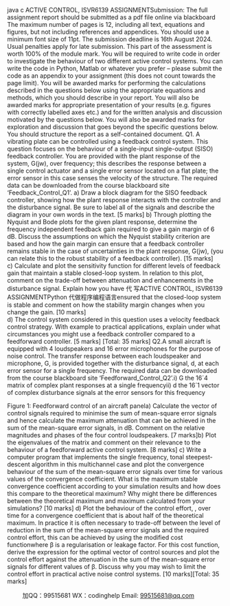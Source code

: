 java c
ACTIVE CONTROL, ISVR6139 ASSIGNMENTSubmission:	The full assignment report should be submitted as a pdf file online via blackboard The maximum   number of pages is 12, including all text, equations and figures, but not including references and appendices. You should use a minimum font size of 11pt. The submission deadline is 16th   August 2024. Usual penalties apply for late submission.
This part of the assessment is worth 100%   of the module mark. You will be required to write code in order to investigate the behaviour of two different active control systems. You can write the code in Python, Matlab or whatever you prefer – please submit the code as an appendix   to your assignment (this does not count towards the page limit). You will be awarded marks for performing the calculations described in the questions below using the appropriate equations and methods, which you should describe in your report. You will also be awarded marks for appropriate presentation of your results (e.g. figures with correctly labelled axes etc.) and for the written analysis and discussion motivated by the questions below. You will also be awarded marks for exploration and discussion that goes beyond the specific questions below. You should structure the report as a self-contained document.
Q1. 
A vibrating plate can be controlled using a feedback control system. This question focuses on the behaviour of a single-input single-output (SISO) feedback controller. You are provided with the plant response of the system, G(jw), over frequency; this describes the response between a single control actuator and a single error sensor located on a flat plate; the error sensor in this case senses the velocity of the structure. The required data can be downloaded from the course blackboard site ‘Feedback_Control_Q1’.
a)   Draw a block diagram for the SISO feedback controller, showing how the plant response interacts with the controller and the disturbance signal. Be sure to label all of the signals and describe the diagram in your own words in the text.       [5 marks]
b)   Through plotting the Nyquist and Bode plots for the given plant response, determine the frequency independent feedback gain required to give a gain margin of 6 dB. Discuss the assumptions on which the Nyquist stability criterion are based and how the gain margin can ensure that a feedback controller remains stable in the case of uncertainties in the plant response, G(jw), (you can relate this to the robust stability of a feedback controller).       [15 marks]   
c)   Calculate and plot the sensitivity function for different levels of feedback gain that maintain a stable closed-loop system. In relation to this plot, comment on the trade-off between attenuation and enhancements in the disturbance signal. Explain how you have 代 写ACTIVE CONTROL, ISVR6139 ASSIGNMENTPython
代做程序编程语言ensured that the closed-loop system is stable and comment on how the stability margin changes when you change the gain.       [10 marks]   
d)   The control system considered in this question uses a velocity feedback control strategy. With example to practical applications, explain under what circumstances you might use a feedback controller compared to a feedforward controller.          [5 marks]   [Total: 35 marks]
Q2.A small aircraft is equipped with 4 loudspeakers and 16 error microphones for the purpose of noise control. The transfer response between each loudspeaker and microphone, G,   is provided together with the disturbance signal, d, at each   error sensor for a single frequency. The required data can be downloaded from the course blackboard site ‘Feedforward_Control_Q2’.i) G   the 16´4 matrix of complex plant responses at a single frequencyii) d   the 16´1 vector of complex disturbance signals at the error sensors for this frequency   

Figure 1: Feedforward control of an aircraft panela)   Calculate the vector of control signals required to minimise the sum of mean-square error signals and hence calculate the maximum attenuation that can be achieved in the sum of the mean-square error signals, in dB. Comment on the relative magnitudes and phases of the four control loudspeakers.       [7 marks]b)   Plot the eigenvalues of the matrix    and comment on their relevance to the behaviour of a feedforward active control system.               [8 marks]   c)   Write a computer program that implements the single frequency, tonal steepest-descent algorithm in this multichannel case and plot the convergence behaviour of the sum of the mean-square error signals over time for various values of the convergence coefficient. What is the maximum stable convergence coefficient according to your simulation results and how does this compare to the theoretical maximum? Why might there be differences between the theoretical maximum and maximum calculated from your simulations?             [10 marks]   d)	Plot the behaviour of the control effort, , over time for a convergence coefficient that is about half of the theoretical maximum.    In practice it is often necessary to trade-off between the level of reduction in the sum of the mean-square error signals and the required control effort, this can be achieved by using the modified cost functionwhere β   is a regularisation or leakage factor. For this cost function, derive the expression for the optimal vector of control sources and plot the control effort against the attenuation in the sum of the mean-square error signals for different values of β. Discuss why you may wish to limit the control effort in practical active noise control systems.   [10 marks][Total: 35 marks]




         
加QQ：99515681  WX：codinghelp  Email: 99515681@qq.com
